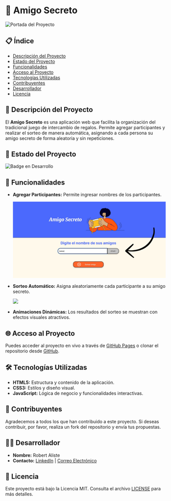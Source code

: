 # 🎁 Amigo Secreto

![Portada del Proyecto](ruta/a/tu/imagen-de-portada.png)

## 📋 Índice

- [Descripción del Proyecto](#-descripción-del-proyecto)
- [Estado del Proyecto](#-estado-del-proyecto)
- [Funcionalidades](#-funcionalidades)
- [Acceso al Proyecto](#-acceso-al-proyecto)
- [Tecnologías Utilizadas](#-tecnologías-utilizadas)
- [Contribuyentes](#-contribuyentes)
- [Desarrollador](#-desarrollador)
- [Licencia](#-licencia)

## 📝 Descripción del Proyecto

El **Amigo Secreto** es una aplicación web que facilita la organización del tradicional juego de intercambio de regalos. Permite agregar participantes y realizar el sorteo de manera automática, asignando a cada persona su amigo secreto de forma aleatoria y sin repeticiones.

## 🚀 Estado del Proyecto

![Badge en Desarrollo](https://img.shields.io/badge/STATUS-Finalizado-brightgreen)

## 🔧 Funcionalidades

- **Agregar Participantes:** Permite ingresar nombres de los participantes.  

  ![Agregar Participantes](https://github.com/Kaitorobert/amigo-secreto/blob/main/challenge-amigo-secreto_esp-main/assets/agregar-participante.png?raw=true)

- **Sorteo Automático:** Asigna aleatoriamente cada participante a su amigo secreto.  

  <img src="https://raw.githubusercontent.com/Kaitorobert/amigo-secreto/refs/heads/main/challenge-amigo-secreto_esp-main/assets/sorteo%20autom%C3%A1tico.jpg" width="600">

- **Animaciones Dinámicas:** Los resultados del sorteo se muestran con efectos visuales atractivos.
  

## 🌐 Acceso al Proyecto

Puedes acceder al proyecto en vivo a través de [GitHub Pages](https://github.com/Kaitorobert/amigo-secreto) o clonar el repositorio desde [GitHub](https://github.com/Kaitorobert/amigo-secreto).

## 🛠️ Tecnologías Utilizadas

- **HTML5:** Estructura y contenido de la aplicación.
- **CSS3:** Estilos y diseño visual.
- **JavaScript:** Lógica de negocio y funcionalidades interactivas.

## 🤝 Contribuyentes

Agradecemos a todos los que han contribuido a este proyecto. Si deseas contribuir, por favor, realiza un fork del repositorio y envía tus propuestas.

## 👨‍💻 Desarrollador

- **Nombre:** Robert Aliste
- **Contacto:** [LinkedIn](https://www.linkedin.com/in/roberto-rene-aliste-bustamante-8b544462/) | [Correo Electrónico](mailto:aliste.roberto@gmail.com)

## 📄 Licencia

Este proyecto está bajo la Licencia MIT. Consulta el archivo [LICENSE](https://github.com/Kaitorobert/amigo-secreto/blob/main/challenge-amigo-secreto_esp-main/LICENSE) para más detalles.
